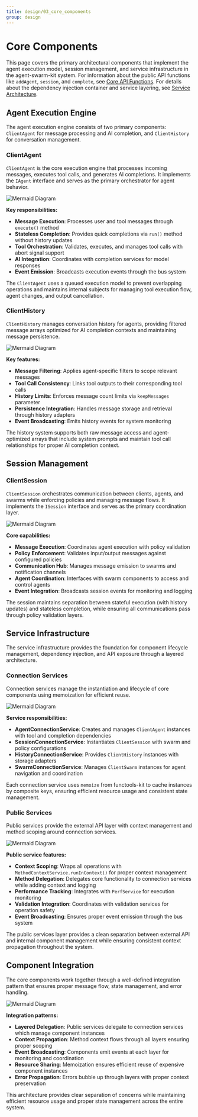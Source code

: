 ```yaml
---
title: design/03_core_components
group: design
---
```


# Core Components

This page covers the primary architectural components that implement the agent execution model, session management, and service infrastructure in the agent-swarm-kit system. For information about the public API functions like `addAgent`, `session`, and `complete`, see [Core API Functions](#7.1). For details about the dependency injection container and service layering, see [Service Architecture](#3).

## Agent Execution Engine

The agent execution engine consists of two primary components: `ClientAgent` for message processing and AI completion, and `ClientHistory` for conversation management.

### ClientAgent

`ClientAgent` is the core execution engine that processes incoming messages, executes tool calls, and generates AI completions. It implements the `IAgent` interface and serves as the primary orchestrator for agent behavior.

![Mermaid Diagram](./diagrams\3_Core_Components_0.svg)

**Key responsibilities:**
- **Message Execution**: Processes user and tool messages through `execute()` method
- **Stateless Completion**: Provides quick completions via `run()` method without history updates
- **Tool Orchestration**: Validates, executes, and manages tool calls with abort signal support
- **AI Integration**: Coordinates with completion services for model responses
- **Event Emission**: Broadcasts execution events through the bus system

The `ClientAgent` uses a queued execution model to prevent overlapping operations and maintains internal subjects for managing tool execution flow, agent changes, and output cancellation.

### ClientHistory

`ClientHistory` manages conversation history for agents, providing filtered message arrays optimized for AI completion contexts and maintaining message persistence.

![Mermaid Diagram](./diagrams\3_Core_Components_1.svg)

**Key features:**
- **Message Filtering**: Applies agent-specific filters to scope relevant messages
- **Tool Call Consistency**: Links tool outputs to their corresponding tool calls
- **History Limits**: Enforces message count limits via `keepMessages` parameter
- **Persistence Integration**: Handles message storage and retrieval through history adapters
- **Event Broadcasting**: Emits history events for system monitoring

The history system supports both raw message access and agent-optimized arrays that include system prompts and maintain tool call relationships for proper AI completion context.

## Session Management

### ClientSession

`ClientSession` orchestrates communication between clients, agents, and swarms while enforcing policies and managing message flows. It implements the `ISession` interface and serves as the primary coordination layer.

![Mermaid Diagram](./diagrams\3_Core_Components_2.svg)

**Core capabilities:**
- **Message Execution**: Coordinates agent execution with policy validation
- **Policy Enforcement**: Validates input/output messages against configured policies
- **Communication Hub**: Manages message emission to swarms and notification channels
- **Agent Coordination**: Interfaces with swarm components to access and control agents
- **Event Integration**: Broadcasts session events for monitoring and logging

The session maintains separation between stateful execution (with history updates) and stateless completion, while ensuring all communications pass through policy validation layers.

## Service Infrastructure

The service infrastructure provides the foundation for component lifecycle management, dependency injection, and API exposure through a layered architecture.

### Connection Services

Connection services manage the instantiation and lifecycle of core components using memoization for efficient reuse.

![Mermaid Diagram](./diagrams\3_Core_Components_3.svg)

**Service responsibilities:**
- **AgentConnectionService**: Creates and manages `ClientAgent` instances with tool and completion dependencies
- **SessionConnectionService**: Instantiates `ClientSession` with swarm and policy configurations  
- **HistoryConnectionService**: Provides `ClientHistory` instances with storage adapters
- **SwarmConnectionService**: Manages `ClientSwarm` instances for agent navigation and coordination

Each connection service uses `memoize` from functools-kit to cache instances by composite keys, ensuring efficient resource usage and consistent state management.

### Public Services

Public services provide the external API layer with context management and method scoping around connection services.

![Mermaid Diagram](./diagrams\3_Core_Components_4.svg)

**Public service features:**
- **Context Scoping**: Wraps all operations with `MethodContextService.runInContext()` for proper context management
- **Method Delegation**: Delegates core functionality to connection services while adding context and logging
- **Performance Tracking**: Integrates with `PerfService` for execution monitoring
- **Validation Integration**: Coordinates with validation services for operation safety
- **Event Broadcasting**: Ensures proper event emission through the bus system

The public services layer provides a clean separation between external API and internal component management while ensuring consistent context propagation throughout the system.

## Component Integration

The core components work together through a well-defined integration pattern that ensures proper message flow, state management, and error handling.

![Mermaid Diagram](./diagrams\3_Core_Components_5.svg)

**Integration patterns:**
- **Layered Delegation**: Public services delegate to connection services which manage component instances
- **Context Propagation**: Method context flows through all layers ensuring proper scoping
- **Event Broadcasting**: Components emit events at each layer for monitoring and coordination
- **Resource Sharing**: Memoization ensures efficient reuse of expensive component instances
- **Error Propagation**: Errors bubble up through layers with proper context preservation

This architecture provides clear separation of concerns while maintaining efficient resource usage and proper state management across the entire system.
